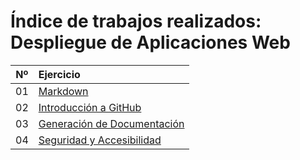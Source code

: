 # Índice de trabajos realizados: Despliegue de Aplicaciones Web

| Nº  | Ejercicio | 
| ------- |:-------------|
| 01      | [Markdown](https://github.com/AroaRamos/pruebaGitHub/blob/main/chiquito.md) |
| 02      |  [Introducción a GitHub](https://github.com/AroaRamos/Portfolio_DAW/blob/main/UD1%3A%20GitHub%20y%20Markdown/Ejercicios_UD1/Introduccion_GitHub.md)   |
| 03      | [Generación de Documentación](https://github.com/AroaRamos/Portfolio_DAW/tree/main/UD1%3A%20GitHub%20y%20Markdown/Ejercicios_UD1/UD1_Generacion_Documentacion)     |
| 04      | [Seguridad y Accesibilidad](https://github.com/AroaRamos/Portfolio_DAW/tree/main/UD1%3A%20GitHub%20y%20Markdown/Ejercicios_UD1/UD1_Seguridad_Accesibilidad)     |

